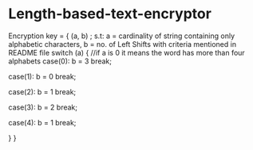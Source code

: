 # Length-based-text-encryptor
Encryption key = { (a, b) ; s.t: a = cardinality of string containing only alphabetic characters,
 b = no. of Left Shifts with criteria mentioned in README file
switch (a) { //if a is 0 it means the word has more than four alphabets
  case(0):  b = 3   break;

  case(1):  b = 0   break;

  case(2):  b = 1   break;

  case(3):  b = 2   break;

  case(4):  b = 1   break;

}
}
